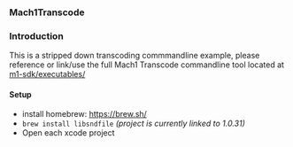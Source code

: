 ### Mach1Transcode 

### Introduction
This is a stripped down transcoding commmandline example, please reference or link/use the full Mach1 Transcode commandline tool located at [m1-sdk/executables/](https://github.com/Mach1Studios/m1-sdk/tree/master/executables)

#### Setup
 - install homebrew: https://brew.sh/
 - `brew install libsndfile` _(project is currently linked to 1.0.31)_
 - Open each xcode project
